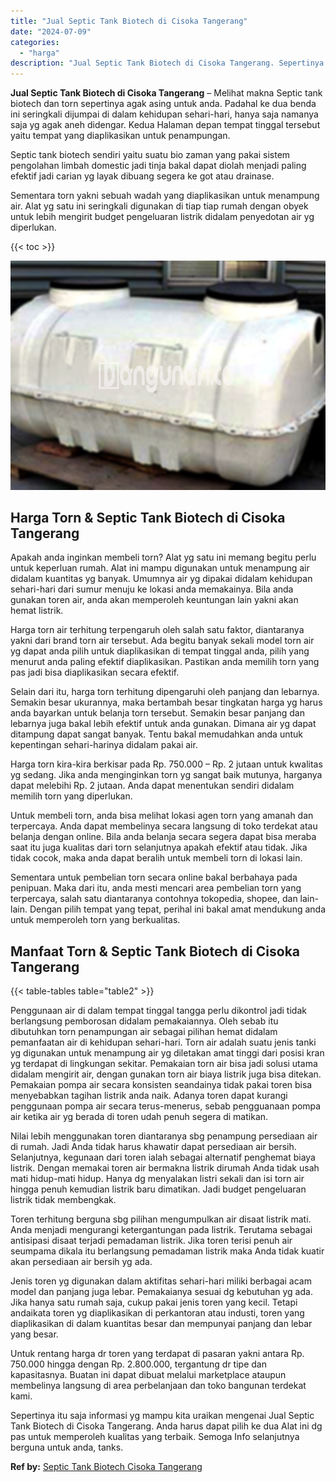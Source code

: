 ```yaml
---
title: "Jual Septic Tank Biotech di Cisoka Tangerang"
date: "2024-07-09"
categories: 
  - "harga"
description: "Jual Septic Tank Biotech di Cisoka Tangerang. Sepertinya itu saja informasi yg mampu kita uraikan mengenai Jual Septic Tank Biotech di Cisoka Tangerang. Anda..."
---
```


**Jual Septic Tank Biotech di Cisoka Tangerang** – Melihat makna Septic tank biotech dan torn sepertinya agak asing untuk anda. Padahal ke dua benda ini seringkali dijumpai di dalam kehidupan sehari-hari, hanya saja namanya saja yg agak aneh didengar. Kedua Halaman depan tempat tinggal tersebut yaitu tempat yang diaplikasikan untuk penampungan.

Septic tank biotech sendiri yaitu suatu bio zaman yang pakai sistem pengolahan limbah domestic jadi tinja bakal dapat diolah menjadi paling efektif jadi carian yg layak dibuang segera ke got atau drainase.

Sementara torn yakni sebuah wadah yang diaplikasikan untuk menampung air. Alat yg satu ini seringkali digunakan di tiap tiap rumah dengan obyek untuk lebih mengirit budget pengeluaran listrik didalam penyedotan air yg diperlukan.

{{< toc >}}

![Jual Septic Tank Biotech di Cisoka Tangerang](/images/jual-bio-septictank-46.png)

## Harga Torn & Septic Tank Biotech di Cisoka Tangerang

Apakah anda inginkan membeli torn? Alat yg satu ini memang begitu perlu untuk keperluan rumah. Alat ini mampu digunakan untuk menampung air didalam kuantitas yg banyak. Umumnya air yg dipakai didalam kehidupan sehari-hari dari sumur menuju ke lokasi anda memakainya. Bila anda gunakan toren air, anda akan memperoleh keuntungan lain yakni akan hemat listrik.

Harga torn air terhitung terpengaruh oleh salah satu faktor, diantaranya yakni dari brand torn air tersebut. Ada begitu banyak sekali model torn air yg dapat anda pilih untuk diaplikasikan di tempat tinggal anda, pilih yang menurut anda paling efektif diaplikasikan. Pastikan anda memilih torn yang pas jadi bisa diaplikasikan secara efektif.

Selain dari itu, harga torn terhitung dipengaruhi oleh panjang dan lebarnya. Semakin besar ukurannya, maka bertambah besar tingkatan harga yg harus anda bayarkan untuk belanja torn tersebut. Semakin besar panjang dan lebarnya juga bakal lebih efektif untuk anda gunakan. Dimana air yg dapat ditampung dapat sangat banyak. Tentu bakal memudahkan anda untuk kepentingan sehari-harinya didalam pakai air.

Harga torn kira-kira berkisar pada Rp. 750.000 – Rp. 2 jutaan untuk kwalitas yg sedang. Jika anda menginginkan torn yg sangat baik mutunya, harganya dapat melebihi Rp. 2 jutaan. Anda dapat menentukan sendiri didalam memilih torn yang diperlukan.

Untuk membeli torn, anda bisa melihat lokasi agen torn yang amanah dan terpercaya. Anda dapat membelinya secara langsung di toko terdekat atau belanja dengan online. Bila anda belanja secara segera dapat bisa meraba saat itu juga kualitas dari torn selanjutnya apakah efektif atau tidak. Jika tidak cocok, maka anda dapat beralih untuk membeli torn di lokasi lain.

Sementara untuk pembelian torn secara online bakal berbahaya pada penipuan. Maka dari itu, anda mesti mencari area pembelian torn yang terpercaya, salah satu diantaranya contohnya tokopedia, shopee, dan lain-lain. Dengan pilih tempat yang tepat, perihal ini bakal amat mendukung anda untuk memperoleh torn yang berkualitas.

## Manfaat Torn & Septic Tank Biotech di Cisoka Tangerang

{{< table-tables table="table2" >}}

Penggunaan air di dalam tempat tinggal tangga perlu dikontrol jadi tidak berlangsung pemborosan didalam pemakaiannya. Oleh sebab itu dibutuhkan torn penampungan air sebagai pilihan hemat didalam pemanfaatan air di kehidupan sehari-hari. Torn air adalah suatu jenis tanki yg digunakan untuk menampung air yg diletakan amat tinggi dari posisi kran yg terdapat di lingkungan sekitar. Pemakaian torn air bisa jadi solusi utama didalam mengirit air, dengan gunakan torn air biaya listrik juga bisa ditekan. Pemakaian pompa air secara konsisten seandainya tidak pakai toren bisa menyebabkan tagihan listrik anda naik. Adanya toren dapat kurangi penggunaan pompa air secara terus-menerus, sebab pengguanaan pompa air ketika air yg berada di toren udah penuh segera di matikan.

Nilai lebih menggunakan toren diantaranya sbg penampung persediaan air di rumah. Jadi Anda tidak harus khawatir dapat persediaan air bersih. Selanjutnya, kegunaan dari toren ialah sebagai alternatif penghemat biaya listrik. Dengan memakai toren air bermakna listrik dirumah Anda tidak usah mati hidup-mati hidup. Hanya dg menyalakan listri sekali dan isi torn air hingga penuh kemudian listrik baru dimatikan. Jadi budget pengeluaran listrik tidak membengkak.

Toren terhitung berguna sbg pilihan mengumpulkan air disaat listrik mati. Anda menjadi mengurangi ketergantungan pada listrik. Terutama sebagai antisipasi disaat terjadi pemadaman listrik. Jika toren terisi penuh air seumpama dikala itu berlangsung pemadaman listrik maka Anda tidak kuatir akan persediaan air bersih yg ada.

Jenis toren yg digunakan dalam aktifitas sehari-hari miliki berbagai acam model dan panjang juga lebar. Pemakaianya sesuai dg kebutuhan yg ada. Jika hanya satu rumah saja, cukup pakai jenis toren yang kecil. Tetapi andaikata toren yg diaplikasikan di perkantoran atau industi, toren yang diaplikasikan di dalam kuantitas besar dan mempunyai panjang dan lebar yang besar.

Untuk rentang harga dr toren yang terdapat di pasaran yakni antara Rp. 750.000 hingga dengan Rp. 2.800.000, tergantung dr tipe dan kapasitasnya. Buatan ini dapat dibuat melalui marketplace ataupun membelinya langsung di area perbelanjaan dan toko bangunan terdekat kami.

Sepertinya itu saja informasi yg mampu kita uraikan mengenai Jual Septic Tank Biotech di Cisoka Tangerang. Anda harus dapat pilih ke dua Alat ini dg pas untuk memperoleh kualitas yang terbaik. Semoga Info selanjutnya berguna untuk anda, tanks.

**Ref by:** [Septic Tank Biotech Cisoka Tangerang](https://id.wikipedia.org/wiki/Septic)
